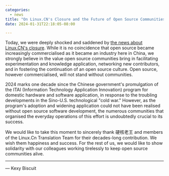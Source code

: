 ```yaml
---
categories:
  - news
title: "On Linux.CN's Closure and the Future of Open Source Communities in China"
date: 2024-01-31T22:18:05-08:00

---
```


Today, we were deeply shocked and saddened by [the news about Linux.CN's closure](https://linux.cn/article-16602-1.html). While it is no coincidence that open source became increasingly commercialised as it became an industry here in China, we strongly believe in the value open source communities bring in facilitating experimentation and knowledge application, networking new contributors, and in fostering the continuation of an open source culture. Open source, however commercialised, will not stand without communities.

2024 marks one decade since the Chinese government's promulgation of the ITAI (Information Technology Application Innovation) program for domestic hardware and software application, in response to the troubling developments in the Sino-U.S. technological "cold war." However, as the program's adoption and widening application could not have been realised without open source software development, the numerous communities that organised the everyday operations of this effort is undoubtedly crucial to its success.

We would like to take this moment to sincerely thank 硬核老王 and members of the Linux.Cn Translation Team for their decades-long contribution. We wish them happiness and success. For the rest of us, we would like to show solidarity with our colleagues working tirelessly to keep open source communities alive.

---

— Kexy Biscuit
